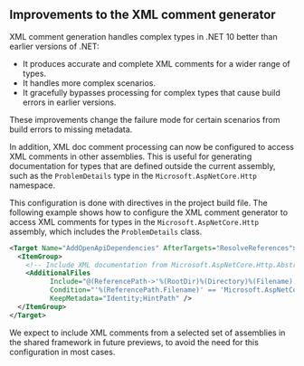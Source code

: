 ## Improvements to the XML comment generator

XML comment generation handles complex types in .NET 10 better than earlier versions of .NET:

* It produces accurate and complete XML comments for a wider range of types.
* It handles more complex scenarios.
* It gracefully bypasses processing for complex types that cause build errors in earlier versions.

These improvements change the failure mode for certain scenarios from build errors to missing metadata.

In addition, XML doc comment processing can now be configured to access XML comments in other assemblies. This is useful for generating documentation for types that are defined outside the current assembly, such as the `ProblemDetails` type in the `Microsoft.AspNetCore.Http` namespace.

This configuration is done with directives in the project build file. The following example shows how to configure the XML comment generator to access XML comments for types in the `Microsoft.AspNetCore.Http` assembly, which includes the `ProblemDetails` class.

```xml
<Target Name="AddOpenApiDependencies" AfterTargets="ResolveReferences">
  <ItemGroup>
    <!-- Include XML documentation from Microsoft.AspNetCore.Http.Abstractions to get metadata for ProblemDetails -->
    <AdditionalFiles
          Include="@(ReferencePath->'%(RootDir)%(Directory)%(Filename).xml')"
          Condition="'%(ReferencePath.Filename)' == 'Microsoft.AspNetCore.Http.Abstractions'"
          KeepMetadata="Identity;HintPath" />
  </ItemGroup>
</Target>
```

We expect to include XML comments from a selected set of assemblies in the shared framework in future previews, to avoid the need for this configuration in most cases.

<!--[!INCLUDE[](~/release-notes/aspnetcore-10/includes/xml-comment-generation.md)] -->
